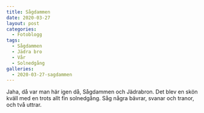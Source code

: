 ```yaml
---
title: Sågdammen
date: 2020-03-27
layout: post
categories:
  - Fotoblogg
tags:
  - Sågdammen
  - Jädra bro
  - Vår
  - Solnedgång
galleries:
  - 2020-03-27-sagdammen
---
```


Jaha, då var man här igen då, Sågdammen och Jädrabron. Det blev en skön kväll med en trots allt fin solnedgång.
Såg några bävrar, svanar och tranor, och två uttrar.
